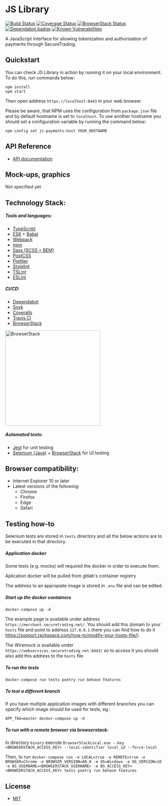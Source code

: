 # JS Library

[![Build Status](https://travis-ci.org/SecureTrading/js-payments.svg?branch=develop)](https://travis-ci.org/SecureTrading/js-payments) <!-- Coveralls --> [![Coverage Status](https://coveralls.io/repos/github/SecureTrading/js-payments/badge.svg?branch=develop)](https://coveralls.io/github/SecureTrading/js-payments?branch=develop) <!-- Browserstack --> [![BrowserStack Status](https://automate.browserstack.com/badge.svg?badge_key=MmtHNitGbnZGQkU2SUtjMnhaVzU1TmQvQmY0ekdUWWNSMjQyQlBjelo2TT0tLVJaTlpOUURWcUFGZ0pMaWNkb0ozNWc9PQ==--b7ca641d77507875feedba229c56cb484a5546ad)](https://automate.browserstack.com/public-build/MmtHNitGbnZGQkU2SUtjMnhaVzU1TmQvQmY0ekdUWWNSMjQyQlBjelo2TT0tLVJaTlpOUURWcUFGZ0pMaWNkb0ozNWc9PQ==--b7ca641d77507875feedba229c56cb484a5546ad) <!-- Dependabot --> [![Dependabot badge](https://img.shields.io/badge/Dependabot-enabled-brightgreen.svg)](https://app.dependabot.com/) <!-- Snyk --> [![Known Vulnerabilities](https://snyk.io/test/github/SecureTrading/js-payments/develop/badge.svg)](https://snyk.io/test/github/SecureTrading/js-payments/develop)

A JavaScript interface for allowing tokenization and authorisation of payments through SecureTrading.

## Quickstart

You can check JS Library in action by running it on your local environment. To do this, run commands below:

```
npm install
npm start
```

Then open address `https://localhost:8443` in your web browser.

Please be aware, that NPM uses the configuration from `package.json` file and by default hostname is set to `localhost`. To use another hostname you should set a configuration variable by running the command below:

```
npm config set js-payments:host YOUR_HOSTNAME
```

## API Reference

- [API documentation](https://docs.securetrading.com/document/api/getting-started/)

## Mock-ups, graphics

Not specified yet

## Technology Stack:

##### Tools and languages:

- [TypeScript](https://www.typescriptlang.org/)
- [ES6](https://developer.mozilla.org/en-US/docs/Web/JavaScript) + [Babel](https://babeljs.io/)
- [Webpack](https://webpack.js.org/)
- [npm](https://www.npmjs.com/)
- [Sass (SCSS + BEM)](https://sass-lang.com/)
- [PostCSS](https://postcss.org/)
- [Prettier](https://prettier.io/)
- [Stylelint](https://stylelint.io/)
- [TSLint](https://palantir.github.io/tslint/)
- [ESLint](https://eslint.org/)

##### CI/CD:

- [Dependabot](https://dependabot.com/)
- [Snyk](https://snyk.io/)
- [Coveralls](https://coveralls.io/)
- [Travis CI](https://travis-ci.org/)
- [BrowserStack](https://www.browserstack.com/)

[<img alt="BrowserStack" src="browserstack-logo.png" width="300" />](https://www.browserstack.com/)

##### Automated tests:

- [Jest](https://jestjs.io/) for unit testing
- [Selenium (Java)](https://www.seleniumhq.org/) + [BrowserStack](https://www.browserstack.com/) for UI testing

## Browser compatibility:

- Internet Explorer 10 or later
- Latest versions of the following:
  - Chrome
  - Firefox
  - Edge
  - Safari


## Testing how-to

Selenium tests are stored in `tests` directory and all the below actions are to be executed in that directory.

##### Application docker

Some tests (e.g. mocks) will required the docker in order to execute them.

Aplication docker will be pulled from gitlab's container registry

The address to an appropiate image is stored in `.env` file and can be edited.

##### Start up the docker containers

`docker-compose up -d`

The example page is available under address `https://merchant.securetrading.net/`. You should add this domain to your `hosts` file
and point to address `127.0.0.1` (here you can find how to do it https://support.rackspace.com/how-to/modify-your-hosts-file/).

The Wiremock is available under `https://webservices.securetrading.net:8443/` so to access it you should also add this address
to the `hosts` file.

##### To run the tests

`docker-compose run tests poetry run behave features`

##### To test a different branch

If you have multiple application images with different branches you can specify which image should be used for tests, eg.:

`APP_TAG=master docker-compose up -d`


##### To run with a remote browser via browserstack:
In directory `binary` execute
`BrowserStackLocal.exe --key <BROWSERSTACK_ACCESS_KEY> --local-identifier local_id --force-local`

Then, to run
 `docker-compose run -e LOCAL=true -e REMOTE=true -e BROWSER=Chrome -e BROWSER_VERSION=80.0 -e OS=Windows -e OS_VERSION=10
 -e BS_USERNAME=<BROWSERSTACK_USERNAME> -e BS_ACCESS_KEY=<BROWSERSTACK_ACCESS_KEY> tests poetry run behave features`

## License

- [MIT](https://opensource.org/licenses/MIT)
